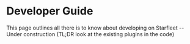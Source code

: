 # Developer Guide
This page outlines all there is to know about developing on Starfleet -- Under construction (TL;DR look at the existing plugins in the code)
